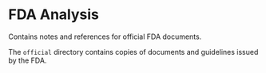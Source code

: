 # FDA Analysis

Contains notes and references for official FDA documents.

The `official` directory contains copies of documents and guidelines issued by the FDA.
